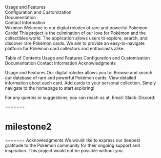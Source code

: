 
Usage and Features  
Configuration and Customization  
Documentation  
Contact Information  
Wikimon
Welcome to our digital rolodex of rare and powerful Pokémon Cards! This project is the culmination of our love for Pokémon and the collectibles world. The application allows users to explore, search, and discover rare Pokémon cards. We aim to provide an easy-to-navigate platform for Pokémon card collectors and enthusiasts alike.

Table of Contents
Usage and Features
Configuration and Customization
Documentation
Contact Information
Acknowledgments

Usage and Features
Our digital rolodex allows you to:
Browse and search our database of rare and powerful Pokémon cards.
View detailed information about each card.
Add cards to your personal collection.
Simply navigate to the homepage to start exploring!


For any queries or suggestions, you can reach us at:
Email:
Slack:
Discord:


=======
# milestone2

=======
Acknowledgments
We would like to express our deepest gratitude to the Pokémon community for their ongoing support and inspiration. This project would not be possible without you.
